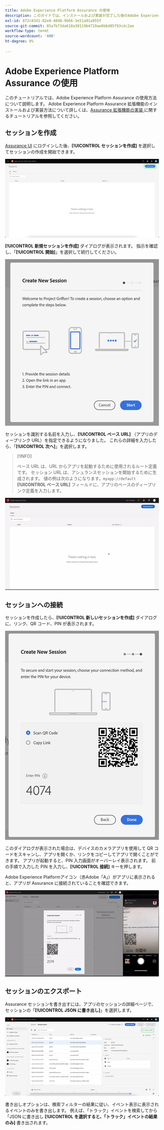 ```yaml
---
title: Adobe Experience Platform Assurance の使用
description: このガイドでは、インストールおよび実装が完了した後のAdobe Experience Platform Assurance の使用方法について説明します。
exl-id: 872c83d1-82e8-40d8-9b66-3e51a91a955f
source-git-commit: 05a7b73da610a30119b4719ae6b6d85f93cdc2ae
workflow-type: tm+mt
source-wordcount: '400'
ht-degree: 0%

---
```


# Adobe Experience Platform Assurance の使用

このチュートリアルでは、Adobe Experience Platform Assurance の使用方法について説明します。 Adobe Experience Platform Assurance 拡張機能のインストールおよび実装方法について詳しくは、[Assurance 拡張機能の実装 ](./implement-assurance.md) に関するチュートリアルを参照してください。

## セッションを作成

[Assurance UI](https://experience.adobe.com/assurance) にログインした後、**[!UICONTROL セッションを作成]** を選択してセッションの作成を開始できます。

![ 「セッションを作成」ボタンがハイライト表示され、セッションを作成できる場所が示されている様子。](./images/using-assurance/create-session.png)

**[!UICONTROL 新規セッションを作成]** ダイアログが表示されます。 指示を確認し、「**[!UICONTROL 開始]**」を選択して続行してください。

![ 新規セッションの作成ダイアログが表示され、Assurance の使用方法が示されます。](./images/using-assurance/create-new-session.png)

セッションを識別する名前を入力し、**[!UICONTROL ベース URL]** （アプリのディープリンク URL）を指定できるようになりました。 これらの詳細を入力したら、「**[!UICONTROL 次へ]**」を選択します。

>[!INFO]
>
>ベース URL は、URL からアプリを起動するために使用されるルート定義です。 セッション URL は、アシュランスセッションを開始するために生成されます。 値の例は次のようになります。`myapp://default` **[!UICONTROL ベース URL]** フィールドに、アプリのベースのディープリンク定義を入力します。

![ 新しいセッションの作成に関する完全なワークフローが表示されます。](./images/using-assurance/create-session.gif)

## セッションへの接続

セッションを作成したら、**[!UICONTROL 新しいセッションを作成]** ダイアログに、リンク、QR コード、PIN が表示されます。

![Assurance セッションへの接続オプションを示すダイアログが表示されます。](./images/using-assurance/create-new-session-pin.png)

このダイアログが表示された場合は、デバイスのカメラアプリを使用して QR コードをスキャンし、アプリを開くか、リンクをコピーしてアプリで開くことができます。 アプリが起動すると、PIN 入力画面がオーバーレイ表示されます。 前の手順で入力した PIN を入力し、**[!UICONTROL 接続]** キーを押します。

Adobe Experience Platformアイコン（赤Adobe「A」）がアプリに表示されると、アプリが Assurance に接続されていることを確認できます。

![ アプリケーションをアシュランスセッションに接続する完全なワークフローが表示されます。](./images/using-assurance/connect-session.gif)

## セッションのエクスポート

Assurance セッションを書き出すには、アプリのセッションの詳細ページで、セッションの「**[!UICONTROL JSON に書き出し]**」を選択します。

![ セッションのエクスポート ](./images/using-assurance/export-session.png)

書き出しオプションは、検索フィルターの結果に従い、イベント表示に表示されるイベントのみを書き出します。 例えば、「トラック」イベントを検索してから「JSON に書き出し **[!UICONTROL を選択すると、「トラック」イベントの結果のみ]** 書き出されます。
